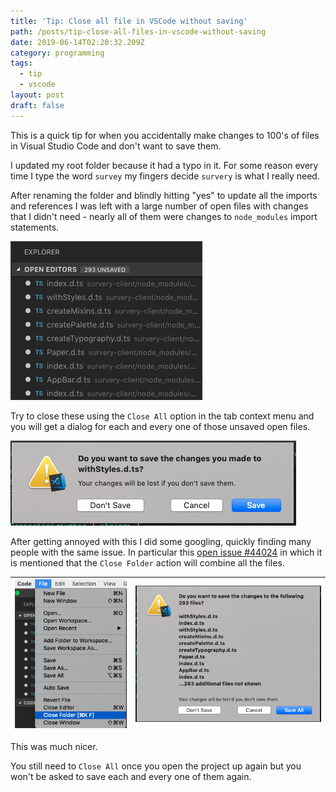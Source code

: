 ```yaml
---
title: 'Tip: Close all file in VSCode without saving'
path: /posts/tip-close-all-files-in-vscode-without-saving
date: 2019-06-14T02:20:32.209Z
category: programming
tags:
  - tip
  - vscode
layout: post
draft: false
---
```

This is a quick tip for when you accidentally make changes to 100's of files in Visual Studio Code and don't want to save them.

I updated my root folder because it had a typo in it. For some reason every time I type the word `survey` my fingers decide `survery` is what I really need.

After renaming the folder and blindly hitting "yes" to update all the imports and references I was left with a large number of open files with changes that I didn't need - nearly all of them were changes to `node_modules` import statements.

![](/assets/screen-shot-2019-06-14-at-12.15.41-pm.png)

Try to close these using the `Close All` option in the tab context menu and you will get a dialog for each and every one of those unsaved open files.

![](/assets/screen-shot-2019-06-14-at-12.16.12-pm.png "This might take a while")

After getting annoyed with this I did some googling, quickly finding many people with the same issue. In particular this [open issue #44024](https://github.com/Microsoft/vscode/issues/44024) in which it is mentioned that the `Close Folder` action will combine all the files.

| ![](/assets/screen-shot-2019-06-14-at-12.16.49-pm.png) | ![](/assets/screen-shot-2019-06-14-at-12.17.05-pm.png) |
|-|-|

This was much nicer.

You still need to `Close All` once you open the project up again but you won't be asked to save each and every one of them again.
